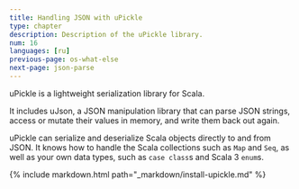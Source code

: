 ```yaml
---
title: Handling JSON with uPickle
type: chapter
description: Description of the uPickle library.
num: 16
languages: [ru]
previous-page: os-what-else
next-page: json-parse
---
```


uPickle is a lightweight serialization library for Scala.

It includes uJson, a JSON manipulation library that can parse JSON strings, access or mutate their values in memory, and write them back out again.

uPickle can serialize and deserialize Scala objects directly to and from JSON. It knows how to handle the Scala collections such as `Map` and `Seq`, as well as your own data types, such as `case class`s and Scala 3 `enum`s.

{% include markdown.html path="_markdown/install-upickle.md" %}
